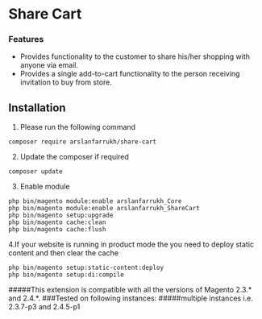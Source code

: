 [//]: # (File format based on https://www.makeareadme.com/)

# Share Cart
### Features
*	Provides functionality to the customer to share his/her shopping with anyone via email.
*	Provides a single add-to-cart functionality to the person receiving invitation to buy from store.


## Installation

1. Please run the following command
```shell
composer require arslanfarrukh/share-cart
```

2. Update the composer if required
```shell
composer update
```

3. Enable module
```shell
php bin/magento module:enable arslanfarrukh_Core
php bin/magento module:enable arslanfarrukh_ShareCart
php bin/magento setup:upgrade
php bin/magento cache:clean
php bin/magento cache:flush
```
4.If your website is running in product mode the you need to deploy static content and
then clear the cache
```shell
php bin/magento setup:static-content:deploy
php bin/magento setup:di:compile
```



#####This extension is compatible with all the versions of Magento 2.3.* and 2.4.*. 
###Tested on following instances:
#####multiple instances i.e. 2.3.7-p3 and 2.4.5-p1
